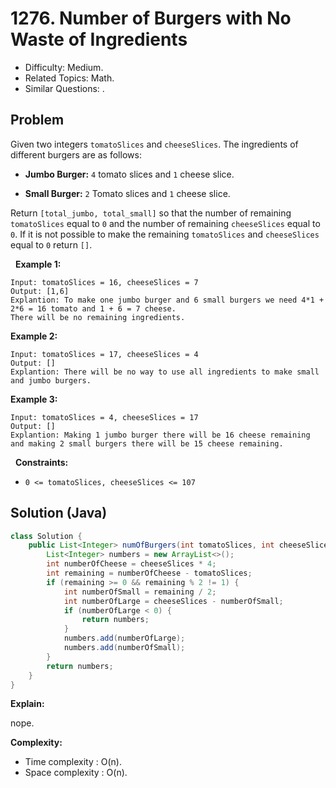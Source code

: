 # 1276. Number of Burgers with No Waste of Ingredients

- Difficulty: Medium.
- Related Topics: Math.
- Similar Questions: .

## Problem

Given two integers ```tomatoSlices``` and ```cheeseSlices```. The ingredients of different burgers are as follows:


	
- **Jumbo Burger:** ```4``` tomato slices and ```1``` cheese slice.
	
- **Small Burger:** ```2``` Tomato slices and ```1``` cheese slice.


Return ```[total_jumbo, total_small]``` so that the number of remaining ```tomatoSlices``` equal to ```0``` and the number of remaining ```cheeseSlices``` equal to ```0```. If it is not possible to make the remaining ```tomatoSlices``` and ```cheeseSlices``` equal to ```0``` return ```[]```.

 
**Example 1:**

```
Input: tomatoSlices = 16, cheeseSlices = 7
Output: [1,6]
Explantion: To make one jumbo burger and 6 small burgers we need 4*1 + 2*6 = 16 tomato and 1 + 6 = 7 cheese.
There will be no remaining ingredients.
```

**Example 2:**

```
Input: tomatoSlices = 17, cheeseSlices = 4
Output: []
Explantion: There will be no way to use all ingredients to make small and jumbo burgers.
```

**Example 3:**

```
Input: tomatoSlices = 4, cheeseSlices = 17
Output: []
Explantion: Making 1 jumbo burger there will be 16 cheese remaining and making 2 small burgers there will be 15 cheese remaining.
```

 
**Constraints:**


	
- ```0 <= tomatoSlices, cheeseSlices <= 107```



## Solution (Java)

```java
class Solution {
    public List<Integer> numOfBurgers(int tomatoSlices, int cheeseSlices) {
        List<Integer> numbers = new ArrayList<>();
        int numberOfCheese = cheeseSlices * 4;
        int remaining = numberOfCheese - tomatoSlices;
        if (remaining >= 0 && remaining % 2 != 1) {
            int numberOfSmall = remaining / 2;
            int numberOfLarge = cheeseSlices - numberOfSmall;
            if (numberOfLarge < 0) {
                return numbers;
            }
            numbers.add(numberOfLarge);
            numbers.add(numberOfSmall);
        }
        return numbers;
    }
}
```

**Explain:**

nope.

**Complexity:**

* Time complexity : O(n).
* Space complexity : O(n).
